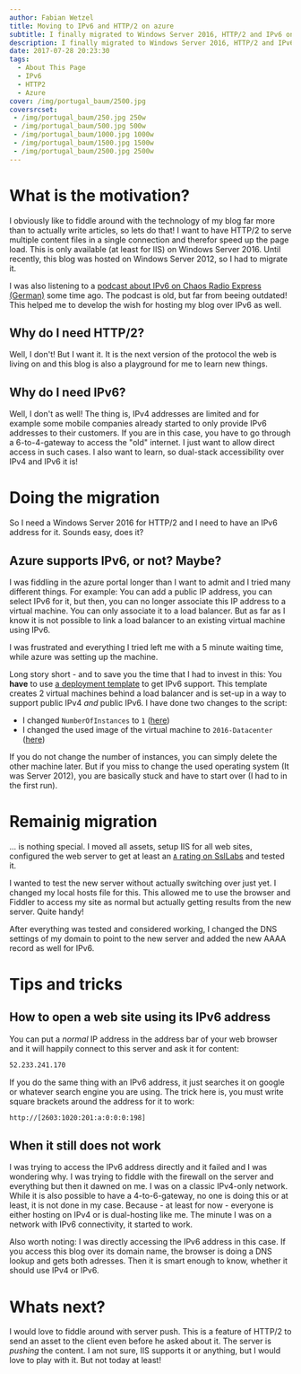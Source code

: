 ```yaml
---
author: Fabian Wetzel
title: Moving to IPv6 and HTTP/2 on azure
subtitle: I finally migrated to Windows Server 2016, HTTP/2 and IPv6 on an azure virtual machine
description: I finally migrated to Windows Server 2016, HTTP/2 and IPv6 on an azure virtual machine. Continue reading this in my blog.
date: 2017-07-28 20:23:30
tags:
  - About This Page
  - IPv6
  - HTTP2
  - Azure
cover: /img/portugal_baum/2500.jpg
coversrcset:
 - /img/portugal_baum/250.jpg 250w
 - /img/portugal_baum/500.jpg 500w
 - /img/portugal_baum/1000.jpg 1000w
 - /img/portugal_baum/1500.jpg 1500w
 - /img/portugal_baum/2500.jpg 2500w
---
```


# What is the motivation?

I obviously like to fiddle around with the technology of my blog far more than to actually write articles, so lets do that! I want to have HTTP/2 to serve multiple content files in a single connection and therefor speed up the page load. This is only available (at least for IIS) on Windows Server 2016. Until recently, this blog was hosted on Windows Server 2012, so I had to migrate it.

I was also listening to a [podcast about IPv6 on Chaos Radio Express  (German)](https://cre.fm/cre197-ipv6) some time ago. The podcast is old, but far from beeing outdated! This helped me to develop the wish for hosting my blog over IPv6 as well.

## Why do I need HTTP/2?

Well, I don't! But I want it. It is the next version of the protocol the web is living on and this blog is also a playground for me to learn new things.

## Why do I need IPv6?

Well, I don't as well! The thing is, IPv4 addresses are limited and for example some mobile companies already started to only provide IPv6 addresses to their customers. If you are in this case, you have to go through a 6-to-4-gateway to access the "old" internet. I just want to allow direct access in such cases. I also want to learn, so dual-stack accessibility over IPv4 and IPv6 it is! 

# Doing the migration

So I need a Windows Server 2016 for HTTP/2 and I need to have an IPv6 address for it. Sounds easy, does it?

## Azure supports IPv6, or not? Maybe?

I was fiddling in the azure portal longer than I want to admit and I tried many different things. For example: You can add a public IP address, you can select IPv6 for it, but then, you can no longer associate this IP address to a virtual machine. You can only associate it to a load balancer. But as far as I know it is not possible to link a load balancer to an existing virtual machine using IPv6.

I was frustrated and everything I tried left me with a 5 minute waiting time, while azure was setting up the machine.

Long story short - and to save you the time that I had to invest in this: You **have** to use [a deployment template](https://docs.microsoft.com/de-de/azure/load-balancer/load-balancer-ipv6-internet-template) to get IPv6 support. This template creates 2 virtual machines behind a load balancer and is set-up in a way to support public IPv4 *and* public IPv6. I have done two changes to the script:

 - I changed `NumberOfInstances` to `1` ([here](https://github.com/Azure/azure-quickstart-templates/blob/796dd9005786f1ecae123dbfc2d73f137a19a704/201-load-balancer-ipv6-create/azuredeploy.json#L40))
 - I changed the used image of the virtual machine to `2016-Datacenter` ([here](https://github.com/Azure/azure-quickstart-templates/blob/796dd9005786f1ecae123dbfc2d73f137a19a704/201-load-balancer-ipv6-create/azuredeploy.json#L305))

If you do not change the number of instances, you can simply delete the other machine later. But if you miss to change the used operating system (It was Server 2012), you are basically stuck and have to start over (I had to in the first run).

# Remainig migration

... is nothing special. I moved all assets, setup IIS for all web sites, configured the web server to get at least an [`A` rating on SslLabs](https://www.ssllabs.com/ssltest/analyze.html?d=fabse.net) and tested it.

I wanted to test the new server without actually switching over just yet. I changed my local hosts file for this. This allowed me to use the browser and Fiddler to access my site as normal but actually getting results from the new server. Quite handy!

After everything was tested and considered working, I changed the DNS settings of my domain to point to the new server and added the new AAAA record as well for IPv6.

# Tips and tricks

## How to open a web site using its IPv6 address

You can put a *normal* IP address in the address bar of your web browser and it will happily connect to this server and ask it for content:

```txt
52.233.241.170
```

 If you do the same thing with an IPv6 address, it just searches it on google or whatever search engine you are using. The trick here is, you must write square brackets around the address for it to work:

```txt
http://[2603:1020:201:a:0:0:0:198]
```

## When it still does not work

I was trying to access the IPv6 address directly and it failed and I was wondering why. I was trying to fiddle with the firewall on the server and everything but then it dawned on me. I was on a classic IPv4-only network. While it is also possible to have a 4-to-6-gateway, no one is doing this or at least, it is not done in my case. Because - at least for now - everyone is either hosting on IPv4 or is dual-hosting like me. The minute I was on a network with IPv6 connectivity, it started to work.

Also worth noting: I was directly accessing the IPv6 address in this case. If you access this blog over its domain name, the browser is doing a DNS lookup and gets both adresses. Then it is smart enough to know, whether it should use IPv4 or IPv6.

# Whats next?

I would love to fiddle around with server push. This is a feature of HTTP/2 to send an asset to the client even before he asked about it. The server is *pushing* the content. I am not sure, IIS supports it or anything, but I would love to play with it. But not today at least!